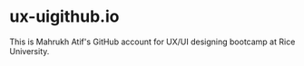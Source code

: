 # ux-uigithub.io
This is Mahrukh Atif's GitHub account for UX/UI designing bootcamp at Rice University.
